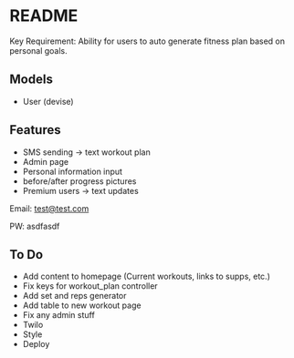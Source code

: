 # README

Key Requirement: Ability for users to auto generate fitness plan based on personal goals.

## Models
- User (devise)

## Features
- SMS sending -> text workout plan
- Admin page
- Personal information input
- before/after progress pictures
- Premium users -> text updates

Email: test@test.com

PW: asdfasdf

## To Do
- Add content to homepage (Current workouts, links to supps, etc.)
- Fix keys for workout_plan controller
- Add set and reps generator
- Add table to new workout page
- Fix any admin stuff
- Twilo
- Style
- Deploy
